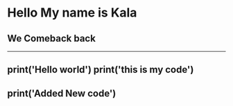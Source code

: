 ﻿# Hello My name is Kala
## We Comeback back 
--------------------------
print('Hello world')
print('this is my code')
--------------------------
print('Added New code')
--------------------------
